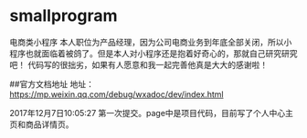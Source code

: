 # smallprogram
电商类小程序
本人职位为产品经理，因为公司电商业务到年底全部关闭，所以小程序也就面临着被鸽了。但是本人对小程序还是抱着好奇心的，那就自己研究研究吧！
代码写的很拙劣，如果有人愿意和我一起完善他真是大大的感谢啦！

##官方文档地址
地址：https://mp.weixin.qq.com/debug/wxadoc/dev/index.html

2017年12月7日10:05:27
第一次提交。page中是项目代码，目前写了个人中心主页和商品详情页。
